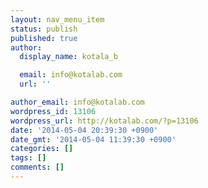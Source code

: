 ```yaml
---
layout: nav_menu_item
status: publish
published: true
author:
  display_name: kotala_b

  email: info@kotalab.com
  url: ''

author_email: info@kotalab.com
wordpress_id: 13106
wordpress_url: http://kotalab.com/?p=13106
date: '2014-05-04 20:39:30 +0900'
date_gmt: '2014-05-04 11:39:30 +0900'
categories: []
tags: []
comments: []
---
```


